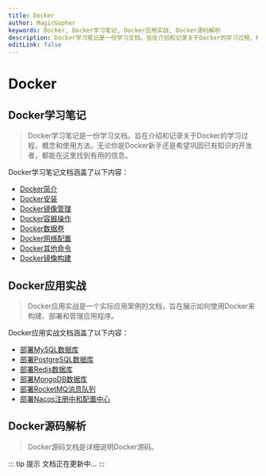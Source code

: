 ```yaml
---
title: Docker
author: MagicGopher
keywords: Docker, Docker学习笔记, Docker应用实战, Docker源码解析
description: Docker学习笔记是一份学习文档，旨在介绍和记录关于Docker的学习过程、概念和使用方法，以及Docker的应用实战和源码解析。
editLink: false
---
```


# Docker

## Docker学习笔记

> Docker学习笔记是一份学习文档，旨在介绍和记录关于Docker的学习过程、概念和使用方法。无论你是Docker新手还是希望巩固已有知识的开发者，都能在这里找到有用的信息。

Docker学习笔记文档涵盖了以下内容：
- [Docker简介](./01-Docker学习笔记/01-Docker简介.md)
- [Docker安装](./01-Docker学习笔记/02-Docker安装.md)
- [Docker镜像管理](./01-Docker学习笔记/03-Docker镜像管理.md)
- [Docker容器操作](./01-Docker学习笔记/04-Docker容器操作.md)
- [Docker数据卷](./01-Docker学习笔记/05-Docker数据卷.md)
- [Docker网络配置](./01-Docker学习笔记/06-Docker网络配置.md)
- [Docker其他命令](./01-Docker学习笔记/07-Docker其他命令.md)
- [Docker镜像构建](./01-Docker学习笔记/08-Docker镜像构建.md)


## Docker应用实战

> Docker应用实战是一个实际应用案例的文档，旨在展示如何使用Docker来构建、部署和管理应用程序。

Docker应用实战文档涵盖了以下内容：
- [部署MySQL数据库](./02-Docker应用实战/01-部署MySQL数据库.md)
- [部署PostgreSQL数据库](./02-Docker应用实战/02-部署PostgreSQL数据库.md)
- [部署Redis数据库](./02-Docker应用实战/03-部署Redis数据库.md)
- [部署MongoDB数据库](./02-Docker应用实战/04-部署MongoDB数据库.md)
- [部署RocketMQ消息队列](./02-Docker应用实战/05-部署RocketMQ消息队列.md)
- [部署Nacos注册中和配置中心](./02-Docker应用实战/06-部署Nacos注册中和配置中心.md)

## Docker源码解析

> Docker源码文档是详细说明Docker源码。

::: tip 提示
文档正在更新中...
:::